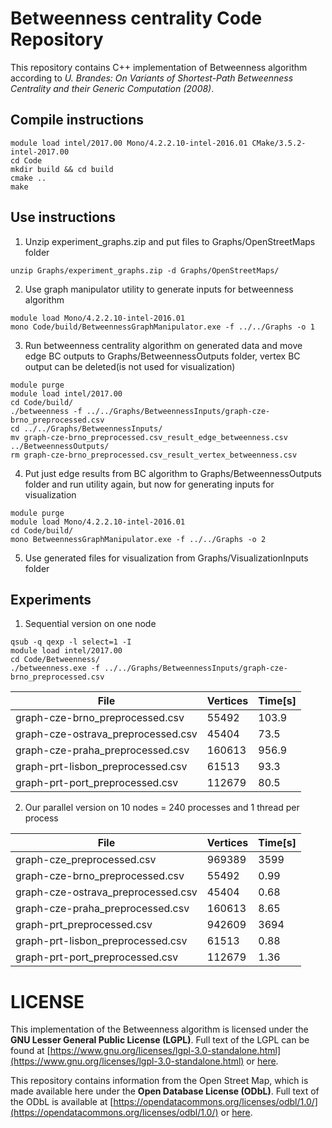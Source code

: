# Betweenness centrality Code Repository
This repository contains C++ implementation of Betweenness algorithm according to *U. Brandes: On Variants of Shortest-Path Betweenness Centrality and their Generic Computation (2008)*.

## Compile instructions
```
module load intel/2017.00 Mono/4.2.2.10-intel-2016.01 CMake/3.5.2-intel-2017.00
cd Code
mkdir build && cd build
cmake ..
make
```
## Use instructions

1. Unzip experiment_graphs.zip and put files to Graphs/OpenStreetMaps folder
```
unzip Graphs/experiment_graphs.zip -d Graphs/OpenStreetMaps/
```

2. Use graph manipulator utility to generate inputs for betweenness algorithm
```
module load Mono/4.2.2.10-intel-2016.01
mono Code/build/BetweennessGraphManipulator.exe -f ../../Graphs -o 1
```

3. Run betweenness centrality algorithm on generated data and move edge BC outputs to Graphs/BetweennessOutputs folder, vertex BC output can be deleted(is not used for visualization)
```
module purge
module load intel/2017.00
cd Code/build/
./betweenness -f ../../Graphs/BetweennessInputs/graph-cze-brno_preprocessed.csv
cd ../../Graphs/BetweennessInputs/
mv graph-cze-brno_preprocessed.csv_result_edge_betweenness.csv ../BetweennessOutputs/
rm graph-cze-brno_preprocessed.csv_result_vertex_betweenness.csv
```

4. Put just edge results from BC algorithm to Graphs/BetweennessOutputs folder and run utility again, but now for generating inputs for visualization
```
module purge
module load Mono/4.2.2.10-intel-2016.01
cd Code/build/
mono BetweennessGraphManipulator.exe -f ../../Graphs -o 2
```

5. Use generated files for visualization from Graphs/VisualizationInputs folder

## Experiments

1. Sequential version on one node
```
qsub -q qexp -l select=1 -I
module load intel/2017.00
cd Code/Betweenness/
./betweenness.exe -f ../../Graphs/BetweennessInputs/graph-cze-brno_preprocessed.csv
```

File | Vertices | Time[s]
------------- |-------------|-------------
graph-cze-brno_preprocessed.csv    | 55492  | 103.9
graph-cze-ostrava_preprocessed.csv | 45404  | 73.5
graph-cze-praha_preprocessed.csv   | 160613 | 956.9
graph-prt-lisbon_preprocessed.csv  | 61513  | 93.3
graph-prt-port_preprocessed.csv    | 112679 | 80.5


2. Our parallel version on 10 nodes = 240 processes and 1 thread per process

File | Vertices | Time[s]
------------- |-------------|-------------
graph-cze_preprocessed.csv         | 969389 | 3599
graph-cze-brno_preprocessed.csv    | 55492  | 0.99
graph-cze-ostrava_preprocessed.csv | 45404  | 0.68
graph-cze-praha_preprocessed.csv   | 160613 | 8.65
graph-prt_preprocessed.csv         | 942609 | 3694
graph-prt-lisbon_preprocessed.csv  | 61513  | 0.88
graph-prt-port_preprocessed.csv    | 112679 | 1.36

# LICENSE
This implementation of the Betweenness algorithm is licensed under the **GNU Lesser General Public License (LGPL)**. Full text of the LGPL can be found at [https://www.gnu.org/licenses/lgpl-3.0-standalone.html](https://www.gnu.org/licenses/lgpl-3.0-standalone.html) or [here](../LICENSE.LGPL.md).

This repository contains information from the Open Street Map, which is made available here under the **Open Database License (ODbL)**. Full text of the ODbL is available at [https://opendatacommons.org/licenses/odbl/1.0/](https://opendatacommons.org/licenses/odbl/1.0/) or [here](../LICENSE.ODBL.md).
